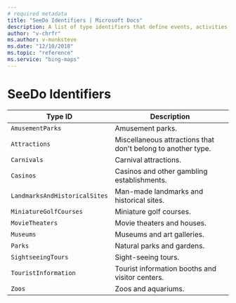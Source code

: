 ```yaml
---
# required metadata
title: "SeeDo Identifiers | Microsoft Docs"
description: A list of type identifiers that define events, activities, parks, and other attractions.
author: "v-chrfr"
ms.author: v-munksteve
ms.date: "12/10/2018"
ms.topic: "reference"
ms.service: "bing-maps"
---
```


# SeeDo Identifiers

Type ID  | Description  
---------|---------
`AmusementParks` | Amusement parks.
`Attractions` | Miscellaneous attractions that don't belong to another type.
`Carnivals` | Carnival attractions.
`Casinos` | Casinos and other gambling establishments.
`LandmarksAndHistoricalSites` | Man-made landmarks and historical sites.
`MiniatureGolfCourses` | Miniature golf courses.
`MovieTheaters` | Movie theaters and houses.
`Museums` | Museums and art galleries.
`Parks` | Natural parks and gardens.
`SightseeingTours` | Sight-seeing tours.
`TouristInformation` | Tourist information booths and visitor centers.
`Zoos` | Zoos and aquariums.

